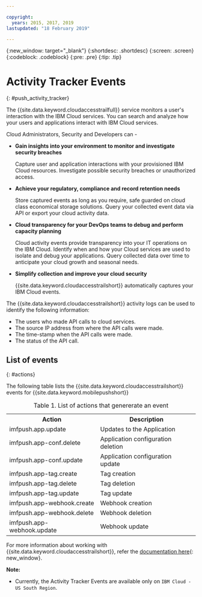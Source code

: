 ```yaml
---

copyright:
  years: 2015, 2017, 2019
lastupdated: "18 February 2019"

---
```


{:new_window: target="_blank"}
{:shortdesc: .shortdesc}
{:screen: .screen}
{:codeblock: .codeblock}
{:pre: .pre}
{:tip: .tip}

# Activity Tracker Events
{: #push_activity_tracker}

The {{site.data.keyword.cloudaccesstrailfull}} service monitors a user's interaction with the IBM Cloud services. You can search and analyze how your users and applications interact with IBM Cloud services.

Cloud Administrators, Security and Developers can -

- **Gain insights into your environment to monitor and investigate security breaches**
    
	Capture user and application interactions with your provisioned IBM Cloud resources. Investigate possible security breaches or unauthorized access.
	
- **Achieve your regulatory, compliance and record retention needs**

    Store captured events as long as you require, safe guarded on cloud class economical storage solutions. Query your collected event data via API or export your cloud activity data.
	
- **Cloud transparency for your DevOps teams to debug and perform capacity planning**

    Cloud activity events provide transparency into your IT operations on the IBM Cloud. Identify when and how your Cloud services are used to isolate and debug your applications. Query collected data over time to anticipate your cloud growth and seasonal needs.	
	
- **Simplify collection and improve your cloud security**

    {{site.data.keyword.cloudaccesstrailshort}} automatically captures your IBM Cloud events.	


The {{site.data.keyword.cloudaccesstrailshort}} activity logs can be used to identify the following information:

- The users who made API calls to cloud services.
- The source IP address from where the API calls were made.
- The time-stamp when the API calls were made.
- The status of the API call.

## List of events
{: #actions}

The following table lists the {{site.data.keyword.cloudaccesstrailshort}} events for {{site.data.keyword.mobilepushshort}}
<table>
  <caption>Table 1. List of actions that genererate an event</caption>
  <tr>
    <th>Action</th>
	  <th>Description</th>
  <tr>
  <tr>
    <td>imfpush.app.update</td>
	  <td>Updates to the Application</td>
  </tr>
  <tr>
    <td>imfpush.app-conf.delete</td>
	  <td>Application configuration deletion</td>
  </tr>
  <tr>
    <td>imfpush.app-conf.update</td>
	  <td>Application configuration update</td>
  </tr>
  <tr>
    <td>imfpush.app-tag.create</td>
	  <td>Tag creation</td>
  </tr>
  <tr>
    <td>imfpush.app-tag.delete</td>
	  <td>Tag deletion</td>
  </tr>
  <tr>
    <td>imfpush.app-tag.update</td>
	  <td>Tag update</td>
  </tr>  
  <tr>
    <td>imfpush.app-webhook.create</td>
	  <td>Webhook creation</td>
  </tr> 
  <tr>
    <td>imfpush.app-webhook.delete</td>
	  <td>Webhook deletion</td>
  </tr>   
  <tr>
    <td>imfpush.app-webhook.update</td>
	  <td>Webhook update</td>
  </tr>   
</table>


For more information about working with {{site.data.keyword.cloudaccesstrailshort}}, refer the [documentation here](https://cloud.ibm.com/docs/services/cloud-activity-tracker/activity_tracker_ov.html#activity_tracker_ov){: new_window}.

**Note:**
 - Currently, the Activity Tracker Events are available only on `IBM Cloud - US South Region`.
